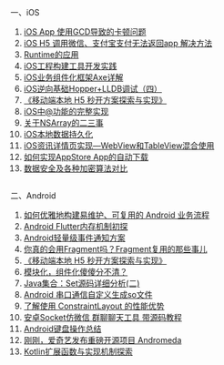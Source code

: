 
一、iOS

1. [iOS App 使用GCD导致的卡顿问题](https://mp.weixin.qq.com/s?__biz=MjM5OTM0MzIwMQ==&mid=2652561011&idx=1&sn=586e81b1d576782ceffaf537992ed767&chksm=bcd29b7d8ba5126b3a70f21d31ed639a7fdc9ad87baabeb9e7728385a9920ab42b41144fec96&scene=38#wechat_redirect)
2. [iOS H5 调用微信、支付宝支付无法返回app 解决方法](https://blog.csdn.net/u010945891/article/details/80524596)
3. [Runtime的应用](https://mp.weixin.qq.com/s?__biz=MjM5OTM0MzIwMQ==&mid=2652560958&idx=2&sn=947adb75d677bbb1b51736104c40ab49&chksm=bcd29b308ba5122622d750bd0f4b4cd80ab8d721f71368f73498b5859e7b88c89029b0c7e1cd&scene=38#wechat_redirect)
4. [iOS工程构建工具开发实践](https://mp.weixin.qq.com/s/qsPGvPkuh6DLgLhlji7QaQ)
5. [iOS业务组件化框架Axe详解](https://mp.weixin.qq.com/s/7IWr3YBB8Q7bGaA1a08Y8Q)
6. [iOS逆向基础Hopper+LLDB调试（四）](https://mp.weixin.qq.com/s/vRRTY0x0AwWhyKXK8rxhZA)
7. [《移动端本地 H5 秒开方案探索与实现》](https://mp.weixin.qq.com/s?__biz=MzA3NTYzODYzMg==&mid=2653579803&idx=1&sn=0a1f418f628a53e9262b97879f47593b&chksm=84b3b81cb3c4310a175b95264bf74a5be8abf39751ed0b21a353e68e6cf1846db11995bc2fec&scene=38#wechat_redirect)
8. [iOS中@功能的完整实现](https://mp.weixin.qq.com/s?__biz=MjM5OTM0MzIwMQ==&mid=2652560987&idx=1&sn=89cb3548a26029101b432b0f523cb83e&chksm=bcd29b558ba512431639f7c60dfd4cdd2321ce5b566fc1fb40b3dd453604f5ff96208a50cc09&scene=38#wechat_redirect)
9. [关于NSArray的二三事](https://mp.weixin.qq.com/s?__biz=MjM5OTM0MzIwMQ==&mid=2652560987&idx=2&sn=325c68010f565eaeb93072377b5ee248&chksm=bcd29b558ba512431728cf1d6676aa41b359ed516d1e67cf5cff65424f96c64d08f79700b321&scene=38#wechat_redirect)
10. [iOS本地数据持久化](https://mp.weixin.qq.com/s?__biz=MjM5OTM0MzIwMQ==&mid=2652561034&idx=1&sn=bd9e9425caa373bda6a07401cbe37a95&chksm=bcd29b848ba51292775ae7c40f627b0a814a81c2132e79e1c4d94f5ab644163a7f1019e848b4&scene=38#wechat_redirect)
11. [iOS资讯详情页实现—WebView和TableView混合使用](https://mp.weixin.qq.com/s?__biz=MjM5OTM0MzIwMQ==&mid=2652561034&idx=2&sn=b2e1f8f770cde86da6046ef169ad98b5&chksm=bcd29b848ba51292355dbd16c0fce4788d95c79c579a3b0b6fd2757158a6c8fbf6132b3bad61&scene=38#wechat_redirect)
12. [如何实现AppStore App的自动下载](https://mp.weixin.qq.com/s?__biz=MjM5OTM0MzIwMQ==&mid=2652560930&idx=2&sn=9f82530059640295ff478636f5bbb1f8&chksm=bcd29b2c8ba5123aa80f13551652cd0a93a092392f8e9b30e6522a3e2067e244d86bc8ca51ca&scene=38#wechat_redirect)
13. [数据安全及各种加密算法对比](https://mp.weixin.qq.com/s?__biz=MjM5OTM0MzIwMQ==&mid=2652561011&idx=3&sn=4f69e3789ca4cd8c66fb7b909a330968&chksm=bcd29b7d8ba5126bb1185c43bad356951fdcc03e5b4ebaa639e057482ddb6f2cff4457aa9415&scene=38#wechat_redirect)




```

```


二、Android

1. [如何优雅地构建易维护、可复用的 Android 业务流程](https://juejin.im/post/5b0a7088f265da0db721cf73)
2. [Android Flutter内存机制初探](https://mp.weixin.qq.com/s/QxdpQaoPN7z0AvaDZ5OkUg)
3. [Android轻量级事件通知方案](https://mp.weixin.qq.com/s/5tIAk1zgHbAe1Jvig2RAlg)
4. [你真的会用Fragment吗？Fragment复用的那些事儿](https://www.jianshu.com/p/31f013df7580?hmsr=toutiao.io&utm_medium=toutiao.io&utm_source=toutiao.io)
5. [《移动端本地 H5 秒开方案探索与实现》](https://mp.weixin.qq.com/s?__biz=MzA3NTYzODYzMg==&mid=2653579803&idx=1&sn=0a1f418f628a53e9262b97879f47593b&chksm=84b3b81cb3c4310a175b95264bf74a5be8abf39751ed0b21a353e68e6cf1846db11995bc2fec&scene=38#wechat_redirect)
6. [模块化，组件化傻傻分不清？](https://mp.weixin.qq.com/s?__biz=MzI5ODI5NDkxMw==&mid=2247486919&idx=1&sn=51c87339a490656dccbcb26c4e8562ae&chksm=eca94629dbdecf3f1388d3395798d4ed74cf0f3a61e66f97ff22284b53d7a5844b24ad343be1&scene=38#wechat_redirect)
7. [Java集合：Set源码详细分析(二)](https://mp.weixin.qq.com/s?__biz=MzI5ODI5NDkxMw==&mid=2247486908&idx=1&sn=d92e4802d7f40429d539de00dd1fc1cd&chksm=eca94652dbdecf4463f4e694e5791e5f753b4ecba06fb09186a270b9e3a5d69c07139d5d0992&scene=38#wechat_redirect)
8. [Android 串口通信自定义生成so文件](https://blog.csdn.net/oYuDaBaJiao/article/details/80525700)
9. [了解使用 ConstraintLayout 的性能优势](https://chinagdg.org/2017/09/%E4%BA%86%E8%A7%A3%E4%BD%BF%E7%94%A8-constraintlayout-%E7%9A%84%E6%80%A7%E8%83%BD%E4%BC%98%E5%8A%BF/)
10. [安卓Socket仿微信 群聊聊天工具 带源码教程](https://blog.csdn.net/u010756046/article/details/80522622)
11. [Android键盘操作总结](https://juejin.im/post/5b0e77cef265da08e84ad13f)
12. [刚刚，爱奇艺发布重磅开源项目 Andromeda](https://juejin.im/entry/5b0e0faa6fb9a00a1e01ffc4)
13. [Kotlin扩展函数与实现机制探索](https://mp.weixin.qq.com/s?__biz=MzA3NTYzODYzMg==&mid=2653579807&idx=1&sn=bf5db508ebb845382c8388ed60c6ca21&chksm=84b3b818b3c4310ebfb84c74197ba93f14197a53f221f0fbca10e0d991d33fb54f3afbb64de4&scene=38#wechat_redirect)

